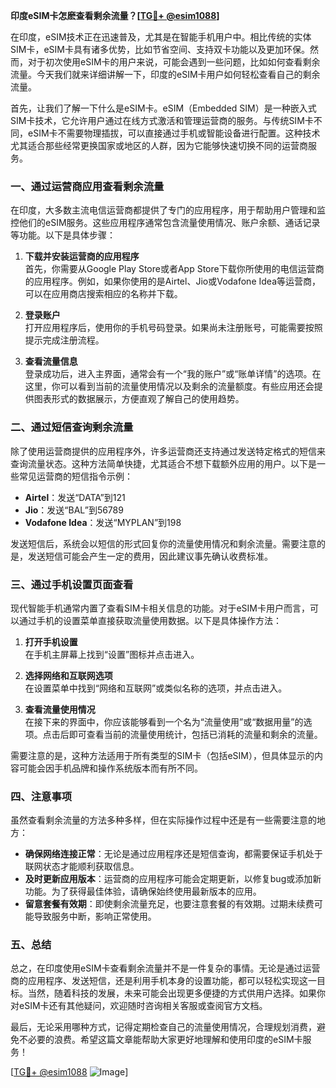 **印度eSIM卡怎麽查看剩余流量？[[TG💪+ @esim1088](https://t.me/s/esim1088)]**

在印度，eSIM技术正在迅速普及，尤其是在智能手机用户中。相比传统的实体SIM卡，eSIM卡具有诸多优势，比如节省空间、支持双卡功能以及更加环保。然而，对于初次使用eSIM卡的用户来说，可能会遇到一些问题，比如如何查看剩余流量。今天我们就来详细讲解一下，印度的eSIM卡用户如何轻松查看自己的剩余流量。

首先，让我们了解一下什么是eSIM卡。eSIM（Embedded SIM）是一种嵌入式SIM卡技术，它允许用户通过在线方式激活和管理运营商的服务。与传统SIM卡不同，eSIM卡不需要物理插拔，可以直接通过手机或智能设备进行配置。这种技术尤其适合那些经常更换国家或地区的人群，因为它能够快速切换不同的运营商服务。

### **一、通过运营商应用查看剩余流量**

在印度，大多数主流电信运营商都提供了专门的应用程序，用于帮助用户管理和监控他们的eSIM服务。这些应用程序通常包含流量使用情况、账户余额、通话记录等功能。以下是具体步骤：

1. **下载并安装运营商的应用程序**  
   首先，你需要从Google Play Store或者App Store下载你所使用的电信运营商的应用程序。例如，如果你使用的是Airtel、Jio或Vodafone Idea等运营商，可以在应用商店搜索相应的名称并下载。

2. **登录账户**  
   打开应用程序后，使用你的手机号码登录。如果尚未注册账号，可能需要按照提示完成注册流程。

3. **查看流量信息**  
   登录成功后，进入主界面，通常会有一个“我的账户”或“账单详情”的选项。在这里，你可以看到当前的流量使用情况以及剩余的流量额度。有些应用还会提供图表形式的数据展示，方便直观了解自己的使用趋势。

### **二、通过短信查询剩余流量**

除了使用运营商提供的应用程序外，许多运营商还支持通过发送特定格式的短信来查询流量状态。这种方法简单快捷，尤其适合不想下载额外应用的用户。以下是一些常见运营商的短信指令示例：

- **Airtel**：发送“DATA”到121  
- **Jio**：发送“BAL”到56789  
- **Vodafone Idea**：发送“MYPLAN”到198  

发送短信后，系统会以短信的形式回复你的流量使用情况和剩余流量。需要注意的是，发送短信可能会产生一定的费用，因此建议事先确认收费标准。

### **三、通过手机设置页面查看**

现代智能手机通常内置了查看SIM卡相关信息的功能。对于eSIM卡用户而言，可以通过手机的设置菜单直接获取流量使用数据。以下是具体操作方法：

1. **打开手机设置**  
   在手机主屏幕上找到“设置”图标并点击进入。

2. **选择网络和互联网选项**  
   在设置菜单中找到“网络和互联网”或类似名称的选项，并点击进入。

3. **查看流量使用情况**  
   在接下来的界面中，你应该能够看到一个名为“流量使用”或“数据用量”的选项。点击后即可查看当前的流量使用统计，包括已消耗的流量和剩余的流量。

需要注意的是，这种方法适用于所有类型的SIM卡（包括eSIM），但具体显示的内容可能会因手机品牌和操作系统版本而有所不同。

### **四、注意事项**

虽然查看剩余流量的方法多种多样，但在实际操作过程中还是有一些需要注意的地方：

- **确保网络连接正常**：无论是通过应用程序还是短信查询，都需要保证手机处于联网状态才能顺利获取信息。
- **及时更新应用版本**：运营商的应用程序可能会定期更新，以修复bug或添加新功能。为了获得最佳体验，请确保始终使用最新版本的应用。
- **留意套餐有效期**：即使剩余流量充足，也要注意套餐的有效期。过期未续费可能导致服务中断，影响正常使用。

### **五、总结**

总之，在印度使用eSIM卡查看剩余流量并不是一件复杂的事情。无论是通过运营商的应用程序、发送短信，还是利用手机本身的设置功能，都可以轻松实现这一目标。当然，随着科技的发展，未来可能会出现更多便捷的方式供用户选择。如果你对eSIM卡还有其他疑问，欢迎随时咨询相关客服或查阅官方文档。

最后，无论采用哪种方式，记得定期检查自己的流量使用情况，合理规划消费，避免不必要的浪费。希望这篇文章能帮助大家更好地理解和使用印度的eSIM卡服务！

[[TG💪+ @esim1088](https://t.me/s/esim1088) ![Image](https://i.postimg.cc/4NQfJmqS/Snipaste-2025-05-13-00-14-12.png)]